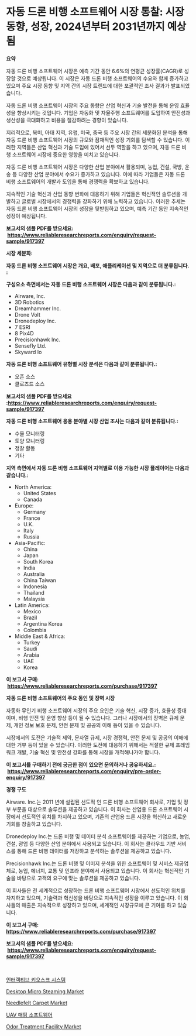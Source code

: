 <p><h1>자동 드론 비행 소프트웨어 시장 통찰: 시장 동향, 성장, 2024년부터 2031년까지 예상됨</h1></p><p><strong>요약</strong></p>
<p><p>자동 드론 비행 소프트웨어 시장은 예측 기간 동안 6.6%의 연평균 성장률(CAGR)로 성장할 것으로 예상됩니다. 이 시장은 자동 드론 비행 소프트웨어의 수요와 함께 증가하고 있으며 주요 시장 동향 및 지역 간의 시장 트렌드에 대한 포괄적인 조사 결과가 발표되었습니다.</p><p>자동 드론 비행 소프트웨어 시장의 주요 동향은 산업 혁신과 기술 발전을 통해 운영 효율성을 향상시키는 것입니다. 기업은 자동화 및 자율주행 소프트웨어를 도입하여 안전성과 생산성을 극대화하고 비용을 절감하려는 경향이 있습니다.</p><p>지리적으로, 북미, 아태 지역, 유럽, 미국, 중국 등 주요 시장 간의 세분화된 분석을 통해 자동 드론 비행 소프트웨어 시장의 규모와 잠재적인 성장 기회를 탐색할 수 있습니다. 이러한 지역들은 산업 혁신과 기술 도입에 있어서 선두 역할을 하고 있으며, 자동 드론 비행 소프트웨어 시장에 중요한 영향을 미치고 있습니다.</p><p>자동 드론 비행 소프트웨어 시장은 다양한 산업 분야에서 활용되며, 농업, 건설, 국방, 운송 등 다양한 산업 분야에서 수요가 증가하고 있습니다. 이에 따라 기업들은 자동 드론 비행 소프트웨어의 개발과 도입을 통해 경쟁력을 확보하고 있습니다.</p><p>지속적인 기술 혁신과 산업 동향 변화에 대응하기 위해 기업들은 혁신적인 솔루션을 개발하고 글로벌 시장에서의 경쟁력을 강화하기 위해 노력하고 있습니다. 이러한 추세는 자동 드론 비행 소프트웨어 시장의 성장을 뒷받침하고 있으며, 예측 기간 동안 지속적인 성장이 예상됩니다.</p></p>
<p><strong>보고서의 샘플 PDF를 받으세요: &nbsp;<a href="https://www.reliableresearchreports.com/enquiry/request-sample/917397">https://www.reliableresearchreports.com/enquiry/request-sample/917397</a></strong></p>
<p><strong>시장 세분화:</strong></p>
<p><strong> 자동 드론 비행 소프트웨어 시장은 개요, 배포, 애플리케이션 및 지역으로 더 분류됩니다. :</strong></p>
<p><strong>구성요소 측면에서는 자동 드론 비행 소프트웨어 시장은 다음과 같이 분류됩니다.:</strong></p>
<p><ul><li>Airware, Inc.</li><li>3D Robotics</li><li>Dreamhammer Inc.</li><li>Drone Volt</li><li>Dronedeploy Inc.</li><li>7 ESRI</li><li>8 Pix4D</li><li>Precisionhawk Inc.</li><li>Sensefly Ltd.</li><li>Skyward Io</li></ul></p>
<p><strong> 자동 드론 비행 소프트웨어 유형별 시장 분석은 다음과 같이 분류됩니다.:</strong></p>
<p><ul><li>오픈 소스</li><li>클로즈드 소스</li></ul></p>
<p><strong>보고서의 샘플 PDF를 받으세요 :<a href="https://www.reliableresearchreports.com/enquiry/request-sample/917397">https://www.reliableresearchreports.com/enquiry/request-sample/917397</a></strong></p>
<p><strong> 자동 드론 비행 소프트웨어 응용 분야별 시장 산업 조사는 다음과 같이 분류됩니다.:</strong></p>
<p><ul><li>수율 모니터링</li><li>토양 모니터링</li><li>정찰 활동</li><li>기타</li></ul></p>
<p><strong>지역 측면에서 자동 드론 비행 소프트웨어 지역별로 이용 가능한 시장 플레이어는 다음과 같습니다.:</strong></p>
<p><ul>
    <li>
        North America:
        <ul>
            <li>United States</li>
            <li>Canada</li>
        </ul>
    </li>
    <li>
        Europe:
        <ul>
            <li>Germany</li>
            <li>France</li>
            <li>U.K.</li>
            <li>Italy</li>
            <li>Russia</li>
        </ul>
    </li>
    <li>
        Asia-Pacific:
        <ul>
            <li>China</li>
            <li>Japan</li>
            <li>South Korea</li>
            <li>India</li>
            <li>Australia</li>
            <li>China Taiwan</li>
            <li>Indonesia</li>
            <li>Thailand</li>
            <li>Malaysia</li>
        </ul>
    </li>
    <li>
        Latin America:
        <ul>
            <li>Mexico</li>
            <li>Brazil</li>
            <li>Argentina Korea</li>
            <li>Colombia</li>
        </ul>
    </li>
    <li>
        Middle East & Africa:
        <ul>
            <li>Turkey</li>
            <li>Saudi</li>
            <li>Arabia</li>
            <li>UAE</li>
            <li>Korea</li>
        </ul>
    </li>
    </ul></p>
<p><strong>이 보고서 구매: &nbsp;<a href="https://www.reliableresearchreports.com/purchase/917397">https://www.reliableresearchreports.com/purchase/917397</a></strong></p>
<p><strong>자동 드론 비행 소프트웨어의 주요 동인 및 장벽 시장</strong></p>
<p><p>자동화 무인기 비행 소프트웨어 시장의 주요 요인은 기술 혁신, 시장 증가, 효율성 증대이며, 비행 안전 및 운영 향상 등이 될 수 있습니다. 그러나 시장에서의 장벽은 규제 문제, 개인 정보 보호 문제, 안전 문제 및 공공의 이해 등이 있을 수 있습니다.</p><p>시장에서의 도전은 기술적 제약, 문자열 규제, 시장 경쟁력, 안전 문제 및 공공의 이해에 대한 거부 등이 있을 수 있습니다. 이러한 도전에 대응하기 위해서는 적절한 규제 프레임워크 개발, 기술 혁신 및 안전성 강화를 통해 시장을 개척해나가야 합니다.</p></p>
<p><strong>이 보고서를 구매하기 전에 궁금한 점이 있으면 문의하거나 공유하세요.: &nbsp;<a href="https://www.reliableresearchreports.com/enquiry/pre-order-enquiry/917397">https://www.reliableresearchreports.com/enquiry/pre-order-enquiry/917397</a></strong></p>
<p><strong>경쟁 구도</strong></p>
<p><p>Airware. Inc.는 2011 년에 설립된 선도적 인 드론 비행 소프트웨어 회사로, 기업 및 정부 부문을 대상으로 솔루션을 제공하고 있습니다. 이 회사는 산업용 드론 소프트웨어 시장에서 선도적인 위치를 차지하고 있으며, 기존의 산업용 드론 시장을 혁신하고 새로운 기회를 창출하고 있습니다. </p><p>Dronedeploy Inc.는 드론 비행 및 데이터 분석 소프트웨어를 제공하는 기업으로, 농업, 건설, 광업 등 다양한 산업 분야에서 사용되고 있습니다. 이 회사는 클라우드 기반 서비스를 통해 드론 비행 데이터를 저장하고 분석하는 솔루션을 제공하고 있습니다. </p><p>Precisionhawk Inc.는 드론 비행 및 이미지 분석을 위한 소프트웨어 및 서비스 제공업체로, 농업, 에너지, 교통 및 인프라 분야에서 사용되고 있습니다. 이 회사는 혁신적인 기술을 바탕으로 고객의 요구에 맞는 솔루션을 제공하고 있습니다.</p><p>이 회사들은 전 세계적으로 성장하는 드론 비행 소프트웨어 시장에서 선도적인 위치를 차지하고 있으며, 기술력과 혁신성을 바탕으로 지속적인 성장을 이루고 있습니다. 이 회사들의 매출은 지속적으로 성장하고 있으며, 세계적인 시장규모에 큰 기여를 하고 있습니다.</p></p>
<p><strong>이 보고서 구매: &nbsp; <a href="https://www.reliableresearchreports.com/purchase/917397">https://www.reliableresearchreports.com/purchase/917397</a></strong></p>
<p><strong>보고서의 샘플 PDF를 받으세요: &nbsp;<a href="https://www.reliableresearchreports.com/enquiry/request-sample/917397">https://www.reliableresearchreports.com/enquiry/request-sample/917397</a></strong><strong></strong></p>
<p>&nbsp;</p>
<p><p><a href="https://github.com/crfsywufhm81415/Market-Research-Report-List-1/blob/main/1558484183330.md">인터랙티브 키오스크 시스템</a></p><p><a href="https://issuu.com/reportprime-2/docs/desktop-micro-steaming-market-size-2030.pptx">Desktop Micro Steaming Market</a></p><p><a href="https://github.com/pjcfca/Market-Research-Report-List-1/blob/main/needlefelt-carpet-market.md">Needlefelt Carpet Market</a></p><p><a href="https://github.com/vs10l4sfg5c/Market-Research-Report-List-1/blob/main/3686056183331.md">UAV 매핑 소프트웨어</a></p><p><a href="https://issuu.com/reportprime-2/docs/odor-treatment-facility-market-size-2030.pptx">Odor Treatment Facility Market</a></p></p>